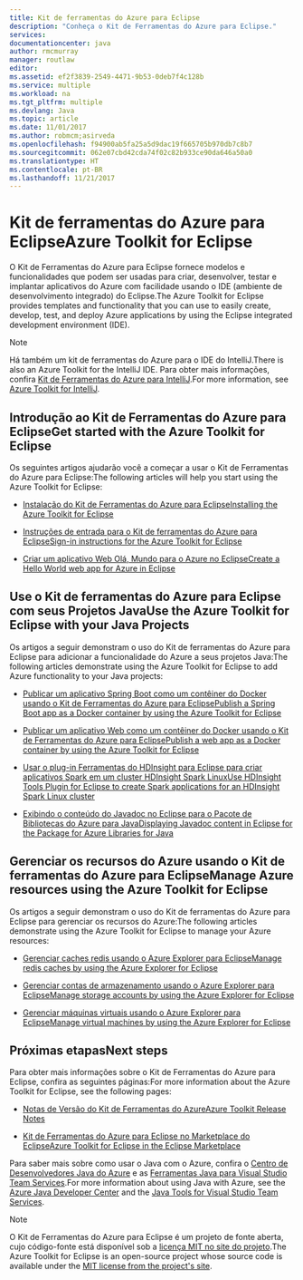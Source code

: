 ```yaml
---
title: Kit de ferramentas do Azure para Eclipse
description: "Conheça o Kit de Ferramentas do Azure para Eclipse."
services: 
documentationcenter: java
author: rmcmurray
manager: routlaw
editor: 
ms.assetid: ef2f3839-2549-4471-9b53-0deb7f4c128b
ms.service: multiple
ms.workload: na
ms.tgt_pltfrm: multiple
ms.devlang: Java
ms.topic: article
ms.date: 11/01/2017
ms.author: robmcm;asirveda
ms.openlocfilehash: f94900ab5fa25a5d9dac19f665705b970db7c8b7
ms.sourcegitcommit: 062e07cbd42cda74f02c82b933ce90da646a50a0
ms.translationtype: HT
ms.contentlocale: pt-BR
ms.lasthandoff: 11/21/2017
---
```

# <a name="azure-toolkit-for-eclipse"></a><span data-ttu-id="54b5d-103">Kit de ferramentas do Azure para Eclipse</span><span class="sxs-lookup"><span data-stu-id="54b5d-103">Azure Toolkit for Eclipse</span></span>
<span data-ttu-id="54b5d-104">O Kit de Ferramentas do Azure para Eclipse fornece modelos e funcionalidades que podem ser usadas para criar, desenvolver, testar e implantar aplicativos do Azure com facilidade usando o IDE (ambiente de desenvolvimento integrado) do Eclipse.</span><span class="sxs-lookup"><span data-stu-id="54b5d-104">The Azure Toolkit for Eclipse provides templates and functionality that you can use to easily create, develop, test, and deploy Azure applications by using the Eclipse integrated development environment (IDE).</span></span>

> [!NOTE]
> 
> <span data-ttu-id="54b5d-105">Há também um kit de ferramentas do Azure para o IDE do IntelliJ.</span><span class="sxs-lookup"><span data-stu-id="54b5d-105">There is also an Azure Toolkit for the IntelliJ IDE.</span></span> <span data-ttu-id="54b5d-106">Para obter mais informações, confira [Kit de Ferramentas do Azure para IntelliJ](../intellij/azure-toolkit-for-intellij.md).</span><span class="sxs-lookup"><span data-stu-id="54b5d-106">For more information, see [Azure Toolkit for IntelliJ](../intellij/azure-toolkit-for-intellij.md).</span></span>
> 

## <a name="get-started-with-the-azure-toolkit-for-eclipse"></a><span data-ttu-id="54b5d-107">Introdução ao Kit de Ferramentas do Azure para Eclipse</span><span class="sxs-lookup"><span data-stu-id="54b5d-107">Get started with the Azure Toolkit for Eclipse</span></span>
<span data-ttu-id="54b5d-108">Os seguintes artigos ajudarão você a começar a usar o Kit de Ferramentas do Azure para Eclipse:</span><span class="sxs-lookup"><span data-stu-id="54b5d-108">The following articles will help you start using the Azure Toolkit for Eclipse:</span></span>

* [<span data-ttu-id="54b5d-109">Instalação do Kit de Ferramentas do Azure para Eclipse</span><span class="sxs-lookup"><span data-stu-id="54b5d-109">Installing the Azure Toolkit for Eclipse</span></span>](azure-toolkit-for-eclipse-installation.md)

* [<span data-ttu-id="54b5d-110">Instruções de entrada para o Kit de ferramentas do Azure para Eclipse</span><span class="sxs-lookup"><span data-stu-id="54b5d-110">Sign-in instructions for the Azure Toolkit for Eclipse</span></span>](azure-toolkit-for-eclipse-sign-in-instructions.md)

* [<span data-ttu-id="54b5d-111">Criar um aplicativo Web Olá, Mundo para o Azure no Eclipse</span><span class="sxs-lookup"><span data-stu-id="54b5d-111">Create a Hello World web app for Azure in Eclipse</span></span>](/azure/app-service-web/app-service-web-eclipse-create-hello-world-web-app)

## <a name="use-the-azure-toolkit-for-eclipse-with-your-java-projects"></a><span data-ttu-id="54b5d-112">Use o Kit de ferramentas do Azure para Eclipse com seus Projetos Java</span><span class="sxs-lookup"><span data-stu-id="54b5d-112">Use the Azure Toolkit for Eclipse with your Java Projects</span></span>
<span data-ttu-id="54b5d-113">Os artigos a seguir demonstram o uso do  Kit de ferramentas do Azure para Eclipse para adicionar a funcionalidade do Azure a seus projetos Java:</span><span class="sxs-lookup"><span data-stu-id="54b5d-113">The following articles demonstrate using the Azure Toolkit for Eclipse to add Azure functionality to your Java projects:</span></span>

* [<span data-ttu-id="54b5d-114">Publicar um aplicativo Spring Boot como um contêiner do Docker usando o Kit de Ferramentas do Azure para Eclipse</span><span class="sxs-lookup"><span data-stu-id="54b5d-114">Publish a Spring Boot app as a Docker container by using the Azure Toolkit for Eclipse</span></span>](azure-toolkit-for-eclipse-publish-spring-boot-docker-app.md)

* [<span data-ttu-id="54b5d-115">Publicar um aplicativo Web como um contêiner do Docker usando o Kit de Ferramentas do Azure para Eclipse</span><span class="sxs-lookup"><span data-stu-id="54b5d-115">Publish a web app as a Docker container by using the Azure Toolkit for Eclipse</span></span>](azure-toolkit-for-eclipse-publish-as-docker-container.md)

* [<span data-ttu-id="54b5d-116">Usar o plug-in Ferramentas do HDInsight para Eclipse para criar aplicativos Spark em um cluster HDInsight Spark Linux</span><span class="sxs-lookup"><span data-stu-id="54b5d-116">Use HDInsight Tools Plugin for Eclipse to create Spark applications for an HDInsight Spark Linux cluster</span></span>](/azure/hdinsight/hdinsight-apache-spark-eclipse-tool-plugin)

* [<span data-ttu-id="54b5d-117">Exibindo o conteúdo do Javadoc no Eclipse para o Pacote de Bibliotecas do Azure para Java</span><span class="sxs-lookup"><span data-stu-id="54b5d-117">Displaying Javadoc content in Eclipse for the Package for Azure Libraries for Java</span></span>](azure-toolkit-for-eclipse-displaying-javadoc-content-for-azure-libraries.md)

## <a name="manage-azure-resources-using-the-azure-toolkit-for-eclipse"></a><span data-ttu-id="54b5d-118">Gerenciar os recursos do Azure usando o Kit de ferramentas do Azure para Eclipse</span><span class="sxs-lookup"><span data-stu-id="54b5d-118">Manage Azure resources using the Azure Toolkit for Eclipse</span></span>
<span data-ttu-id="54b5d-119">Os artigos a seguir demonstram o uso do Kit de ferramentas do Azure para Eclipse para gerenciar os recursos do Azure:</span><span class="sxs-lookup"><span data-stu-id="54b5d-119">The following articles demonstrate using the Azure Toolkit for Eclipse to manage your Azure resources:</span></span>

* [<span data-ttu-id="54b5d-120">Gerenciar caches redis usando o Azure Explorer para Eclipse</span><span class="sxs-lookup"><span data-stu-id="54b5d-120">Manage redis caches by using the Azure Explorer for Eclipse</span></span>](azure-toolkit-for-eclipse-managing-redis-caches-using-azure-explorer.md)

* [<span data-ttu-id="54b5d-121">Gerenciar contas de armazenamento usando o Azure Explorer para Eclipse</span><span class="sxs-lookup"><span data-stu-id="54b5d-121">Manage storage accounts by using the Azure Explorer for Eclipse</span></span>](azure-toolkit-for-eclipse-managing-storage-accounts-using-azure-explorer.md)

* [<span data-ttu-id="54b5d-122">Gerenciar máquinas virtuais usando o Azure Explorer para Eclipse</span><span class="sxs-lookup"><span data-stu-id="54b5d-122">Manage virtual machines by using the Azure Explorer for Eclipse</span></span>](azure-toolkit-for-eclipse-managing-virtual-machines-using-azure-explorer.md)

## <a name="next-steps"></a><span data-ttu-id="54b5d-123">Próximas etapas</span><span class="sxs-lookup"><span data-stu-id="54b5d-123">Next steps</span></span>

<span data-ttu-id="54b5d-124">Para obter mais informações sobre o Kit de Ferramentas do Azure para Eclipse, confira as seguintes páginas:</span><span class="sxs-lookup"><span data-stu-id="54b5d-124">For more information about the Azure Toolkit for Eclipse, see the following pages:</span></span>

* [<span data-ttu-id="54b5d-125">Notas de Versão do Kit de Ferramentas do Azure</span><span class="sxs-lookup"><span data-stu-id="54b5d-125">Azure Toolkit Release Notes</span></span>](https://github.com/Microsoft/azure-tools-for-java/releases)

* [<span data-ttu-id="54b5d-126">Kit de Ferramentas do Azure para Eclipse no Marketplace do Eclipse</span><span class="sxs-lookup"><span data-stu-id="54b5d-126">Azure Toolkit for Eclipse in the Eclipse Marketplace</span></span>](http://marketplace.eclipse.org/content/azure-toolkit-eclipse)

<span data-ttu-id="54b5d-127">Para saber mais sobre como usar o Java com o Azure, confira o [Centro de Desenvolvedores Java do Azure](https://azure.microsoft.com/develop/java/) e as [Ferramentas Java para Visual Studio Team Services](https://java.visualstudio.com/).</span><span class="sxs-lookup"><span data-stu-id="54b5d-127">For more information about using Java with Azure, see the [Azure Java Developer Center](https://azure.microsoft.com/develop/java/) and the [Java Tools for Visual Studio Team Services](https://java.visualstudio.com/).</span></span>

<!-- [!INCLUDE [azure-toolkit-for-eclipse-additional-resources](../includes/azure-toolkit-for-eclipse-additional-resources.md)] -->

> [!NOTE]
> 
> <span data-ttu-id="54b5d-128">O Kit de Ferramentas do Azure para Eclipse é um projeto de fonte aberta, cujo código-fonte está disponível sob a [licença MIT no site do projeto](https://github.com/microsoft/azure-tools-for-java).</span><span class="sxs-lookup"><span data-stu-id="54b5d-128">The Azure Toolkit for Eclipse is an open-source project whose source code is available under the [MIT license from the project's site](https://github.com/microsoft/azure-tools-for-java).</span></span>
> 

<!-- URL List -->

[Azure Java Developer Center]: https://docs.microsoft.com/java/azure
[Java Tools for Visual Studio Team Services]: https://java.visualstudio.com/

<!-- Temporarily Deprecated URLs -->

<!-- [Deploying large deployments](azure-toolkit-for-eclipse-deploying-large-deployments.md) -->
<!-- [How to Maintain Session Data with Session Affinity]: http://go.microsoft.com/fwlink/?LinkID=699539 -->
<!-- [How to Use Co-located Caching]: http://go.microsoft.com/fwlink/?LinkID=699542 -->
<!-- [How to Use Dedicated Caching]: http://go.microsoft.com/fwlink/?LinkID=699543 -->
<!-- [How to Use JMS with AMQP 1.0 in Azure with Eclipse]: http://go.microsoft.com/fwlink/?LinkID=699544 -->
<!-- [How to Use SSL Offloading]: http://go.microsoft.com/fwlink/?LinkID=699545 -->
<!-- [SSL Offloading]: http://go.microsoft.com/fwlink/?LinkID=699549 -->
<!-- [Using the Azure Service Runtime Library in JSP]: http://go.microsoft.com/fwlink/?LinkID=699551 -->
<!-- [How to Authenticate Web Users with Azure Access Control Service Using Eclipse]: /azure/active-directory/active-directory-java-authenticate-users-access-control-eclipse.md -->
<!-- [Debug a Java Web App on Azure in Eclipse]: /azure/app-service-web/app-service-web-debug-java-web-app-in-eclipse.md -->
<!-- [Debugging Azure Applications in Eclipse]: azure-toolkit-for-eclipse-debugging-azure-applications.md -->

<!-- Legacy MSDN URL = https://msdn.microsoft.com/library/azure/hh694271.aspx -->
